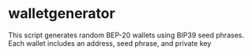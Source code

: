 # walletgenerator
This script generates random BEP-20 wallets using BIP39 seed phrases. Each wallet includes an address, seed phrase, and private key
